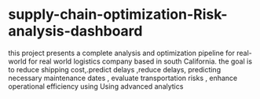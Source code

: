 # supply-chain-optimization-Risk-analysis-dashboard
this project presents a complete analysis and optimization pipeline for real-world for real world logistics company based in south California. the goal is to reduce shipping cost,.predict delays ,reduce delays, predicting necessary maintenance dates , evaluate transportation risks , enhance operational efficiency using Using advanced analytics 
